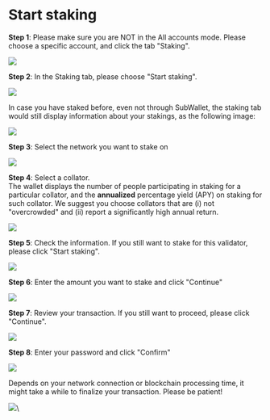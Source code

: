 # Start staking

**Step 1**: Please make sure you are NOT in the All accounts mode. Please choose a specific account, and click the tab "Staking".

![](<../../.gitbook/assets/image (24).png>)

**Step 2**: In the Staking tab, please choose "Start staking".

![](<../../.gitbook/assets/image (7).png>)

In case you have staked before, even not through SubWallet, the staking tab would still display information about your stakings, as the following image:

![](<../../.gitbook/assets/image (37).png>)

**Step 3**: Select the network you want to stake on

![](<../../.gitbook/assets/image (33).png>)

**Step 4**: Select a collator. \
The wallet displays the number of people participating in staking for a particular collator, and the **annualized** percentage yield (APY) on staking for such collator. We suggest you choose collators that are (i) not "overcrowded" and (ii) report a significantly high annual return.

![](<../../.gitbook/assets/image (44).png>)

**Step 5**: Check the information. If you still want to stake for this validator, please click "Start staking".&#x20;

![](<../../.gitbook/assets/image (5).png>)

**Step 6**: Enter the amount you want to stake and click "Continue"

![](<../../.gitbook/assets/image (36).png>)

**Step 7**: Review your transaction. If you still want to proceed, please click "Continue".&#x20;

![](<../../.gitbook/assets/image (35).png>)

**Step 8**: Enter your password and click "Confirm"

![](<../../.gitbook/assets/image (41).png>)

Depends on your network connection or blockchain processing time, it might take a while to finalize your transaction. Please be patient!

![](<../../.gitbook/assets/image (31).png>)\
